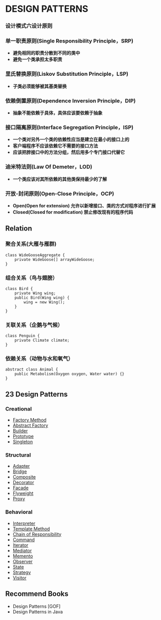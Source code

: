 # DESIGN PATTERNS

### 设计模式六设计原则

### 单一职责原则(Single Responsibility Principle，SRP)

- **避免相同的职责分散到不同的类中**
- **避免一个类承担太多职责**

### 里氏替换原则(Liskov Substitution Principle，LSP)

- **子类必须能够被其基类替换**

### 依赖倒置原则(Dependence Inversion Principle，DIP)

- **抽象不能依赖于具体，具体应该要依赖于抽象**

### 接口隔离原则(Interface Segregation Principle，ISP)

- **一个类对另外一个类的依赖性应当是建立在最小的接口上的**
- **客户端程序不应该依赖它不需要的接口方法**
- **应该把胖接口中的方法分组，然后用多个专门接口代替它**

### 迪米特法则(Law Of Demeter，LOD)

- **一个类应该对其所依赖的其他类保持最少的了解**

### 开放-封闭原则(Open-Close Principle，OCP)

- **Open(Open for extension) 允许以新增接口、类的方式对程序进行扩展**
- **Closed(Closed for modification) 禁止修改现有的程序代码**

## Relation

### 聚合关系(大雁与雁群)
```
class WideGooseAggregate {
    private WideGoose[] arrayWideGoose;
}
```

### 组合关系（鸟与翅膀）
```
class Bird {
    private Wing wing;
    public Bird(Wing wing) {
        wing = new Wing();
    }
}
```

### 关联关系（企鹅与气候）
```
class Penguin {
    private Climate climate;
}
```

### 依赖关系（动物与水和氧气）
```
abstract class Animal {
    public Metabolism(Oxygen oxygen, Water water) {}
}
```


## 23 Design Patterns

### Creational

- [Factory Method]()           
- [Abstract Factory]()         
- [Builder]()                  
- [Prototype]()                
- [Singleton]()               

### Structural

- [Adapter]()                 	
- [Bridge]()                 
- [Composite]()              	
- [Decorator]()              	
- [Facade]()                 
- [Flyweight]()              	
- [Proxy]()                  	

### Behavioral

- [Interpreter]()             
- [Template Method]()          
- [Chain of Responsibility]() 
- [Command]()                
- [Iterator]()                
- [Mediator]()                
- [Memento]()                 
- [Observer]()                
- [State]()                  
- [Strategy]()               
- [Visitor]() 

## Recommend Books
- Design Patterns [GOF]
- Design Patterns in Java
